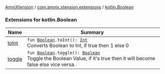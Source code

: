 [AmniXtension](../../index.md) / [com.amnix.xtension.extensions](../index.md) / [kotlin.Boolean](./index.md)

### Extensions for kotlin.Boolean

| Name | Summary |
|---|---|
| [toInt](to-int.md) | `fun `[`Boolean`](https://kotlinlang.org/api/latest/jvm/stdlib/kotlin/-boolean/index.html)`.toInt(): `[`Int`](https://kotlinlang.org/api/latest/jvm/stdlib/kotlin/-int/index.html)<br>Converts Boolean to Int, if true then 1 else 0 |
| [toggle](toggle.md) | `fun `[`Boolean`](https://kotlinlang.org/api/latest/jvm/stdlib/kotlin/-boolean/index.html)`.toggle(): `[`Boolean`](https://kotlinlang.org/api/latest/jvm/stdlib/kotlin/-boolean/index.html)<br>Toggle the Boolean Value, if it's true then it will become false else vice versa. |
